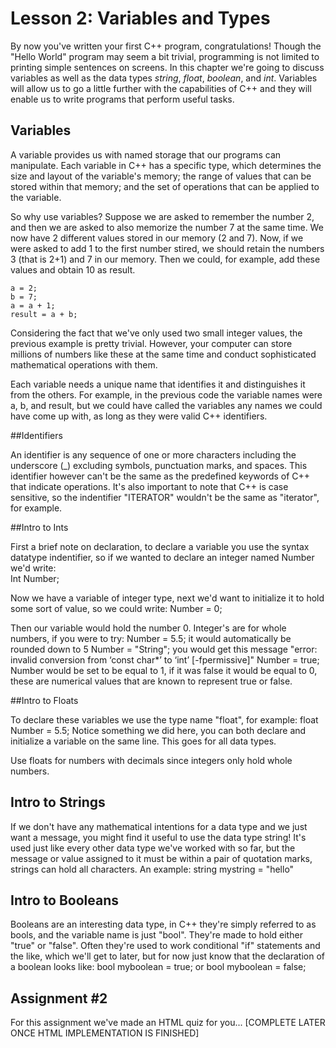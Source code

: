 # Lesson 2: Variables and Types


By now you've written your first C++ program, congratulations! Though the "Hello World" program may seem a bit trivial, programming is not limited to printing simple sentences on screens. In this chapter we're going to discuss variables as well as the data types *string*, *float*, *boolean*, and *int*. Variables will allow us to go a little further with the capabilities of C++ and they will enable us to write programs that perform useful tasks.

## Variables

A variable provides us with named storage that our programs can manipulate. Each variable in C++ has a specific type, which determines the size and layout of the variable's memory; the range of values that can be stored within that memory; and the set of operations that can be applied to the variable.

So why use variables? Suppose we are asked to remember the number 2, and then we are asked to also memorize the number 7 at the same time. We now have 2 different values stored in our memory (2 and 7). Now, if we were asked to add 1 to the first number stired, we should retain the numbers 3 (that is 2+1) and 7 in our memory. Then we could, for example, add these values and obtain 10 as result.

    a = 2;
    b = 7;
    a = a + 1;
    result = a + b;
  
Considering the fact that we've only used two small integer values, the previous example is pretty trivial. However, your computer can store millions of numbers like these at the same time and conduct sophisticated mathematical operations with them.

Each variable needs a unique name that identifies it and distinguishes it from the others. For example, in the previous code the variable names were a, b, and result, but we could have called the variables any names we could have come up with, as long as they were valid C++ identifiers.

##Identifiers

An identifier is any sequence of one or more characters including the underscore (_) excluding symbols, punctuation marks, and spaces. This identifier however can't be the same as the predefined keywords
of C++ that indicate operations.  It's also important to note that C++ is case sensitive, so the indentifier "ITERATOR" wouldn't be the same as "iterator", for example. 

##Intro to Ints

First a brief note on declaration, to declare a variable you use the syntax datatype indentifier, so if we wanted to declare an integer named Number we'd write:  
Int Number;

Now we have a variable of integer type, next we'd want to initialize it to hold some sort of value, so we could write:
Number = 0;

Then our variable would hold the number 0.  Integer's are for whole numbers, if you were to try:
Number = 5.5;	it would automatically be rounded down to 5
Number = "String";	you would get this message "error: invalid conversion from ‘const char*’ to ‘int’ [-fpermissive]"
Number = true;	Number would be set to be equal to 1, if it was false it would be equal to 0, these are numerical values that are known to represent true or false.

##Intro to Floats

To declare these variables we use the type name "float", for example:
float Number = 5.5;	Notice something we did here, you can both declare and initialize a variable on the same line. This goes for all data types.

Use floats for numbers with decimals since integers only hold whole numbers.

## Intro to Strings

If we don't have any mathematical intentions for a data type and we just want a message, you might find it useful to use the data type string!
It's used just like every other data type we've worked with so far, but the message or value assigned to it must be within a pair of quotation marks, strings can hold all characters. An example:
string mystring = "hello"

## Intro to Booleans

Booleans are an interesting data type, in C++ they're simply referred to as bools, and the variable name is just "bool".  They're made to hold either "true" or "false". Often they're used to work
conditional "if" statements and the like, which we'll get to later, but for now just know that the declaration of a boolean looks like:
bool myboolean = true;
or
bool myboolean = false;

## Assignment #2

For this assignment we've made an HTML quiz for you...
[COMPLETE LATER ONCE HTML IMPLEMENTATION IS FINISHED]
